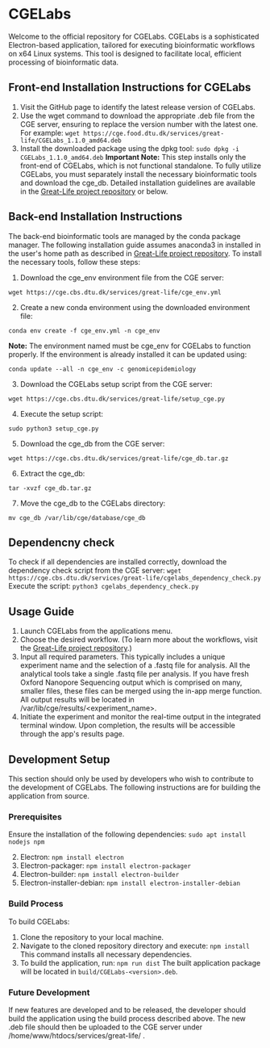 # CGELabs
Welcome to the official repository for CGELabs. CGELabs is a sophisticated Electron-based application, tailored for executing bioinformatic workflows on x64 Linux systems. This tool is designed to facilitate local, efficient processing of bioinformatic data.

## Front-end Installation Instructions for CGELabs
1. Visit the GitHub page to identify the latest release version of CGELabs.
2. Use the wget command to download the appropriate .deb file from the CGE server, ensuring to replace the version number with the latest one. For example:
`wget https://cge.food.dtu.dk/services/great-life/CGELabs_1.1.0_amd64.deb`
4. Install the downloaded package using the dpkg tool:
`sudo dpkg -i CGELabs_1.1.0_amd64.deb`
**Important Note:** This step installs only the front-end of CGELabs, which is not functional standalone. To fully utilize CGELabs, you must separately install the necessary bioinformatic tools and download the cge_db. Detailed installation guidelines are available in the [Great-Life project repository](https://github.com/genomicepidemiology/great-life) or below.

## Back-end Installation Instructions
The back-end bioinformatic tools are managed by the conda package manager. The following installation guide assumes anaconda3 in installed in the user's home path as described in [Great-Life project repository](https://github.com/genomicepidemiology/great-life). 
To install the necessary tools, follow these steps:
1. Download the cge_env environment file from the CGE server:

`wget https://cge.cbs.dtu.dk/services/great-life/cge_env.yml`

2. Create a new conda environment using the downloaded environment file:

`conda env create -f cge_env.yml -n cge_env`

**Note:** The environment named must be cge_env for CGELabs to function properly. 
If the environment is already installed it can be updated using:

`conda update --all -n cge_env -c genomicepidemiology`

3. Download the CGELabs setup script from the CGE server:

`wget https://cge.cbs.dtu.dk/services/great-life/setup_cge.py`

4. Execute the setup script:

`sudo python3 setup_cge.py`

5. Download the cge_db from the CGE server:

`wget https://cge.cbs.dtu.dk/services/great-life/cge_db.tar.gz`

6. Extract the cge_db:

`tar -xvzf cge_db.tar.gz`

7. Move the cge_db to the CGELabs directory:

`mv cge_db /var/lib/cge/database/cge_db`

## Dependencny check
To check if all dependencies are installed correctly, download the dependency check script from the CGE server:
`wget https://cge.cbs.dtu.dk/services/great-life/cgelabs_dependency_check.py`
Execute the script:
`python3 cgelabs_dependency_check.py`

## Usage Guide
1. Launch CGELabs from the applications menu.
2. Choose the desired workflow. (To learn more about the workflows, visit the [Great-Life project repository](https:://github.com/genomicepidemiology/great-life).)
3. Input all required parameters. This typically includes a unique experiment name and the selection of a .fastq file for analysis. All the analytical tools take a single .fastq file per analysis. If you have fresh Oxford Nanopore Sequencing output which is comprised on many, smaller files, these files can be merged using the in-app merge function. All output results will be located in /var/lib/cge/results/<experiment_name>.
4. Initiate the experiment and monitor the real-time output in the integrated terminal window. Upon completion, the results will be accessible through the app's results page.

## Development Setup
This section should only be used by developers who wish to contribute to the development of CGELabs. The following instructions are for building the application from source.
### Prerequisites
Ensure the installation of the following dependencies:
`sudo apt install nodejs npm`

2. Electron:
`npm install electron`
3. Electron-packager:
`npm install electron-packager`
4. Electron-builder:
`npm install electron-builder`
5. Electron-installer-debian:
`npm install electron-installer-debian`


### Build Process
To build CGELabs:
1. Clone the repository to your local machine.
2. Navigate to the cloned repository directory and execute:
`npm install`
This command installs all necessary dependencies.
3. To build the application, run:
`npm run dist`
The built application package will be located in `build/CGELabs-<version>.deb`.

### Future Development
If new features are developed and to be released, the developer should build the application using the build process described above. The new .deb file should then be uploaded to the CGE server under /home/www/htdocs/services/great-life/ .



